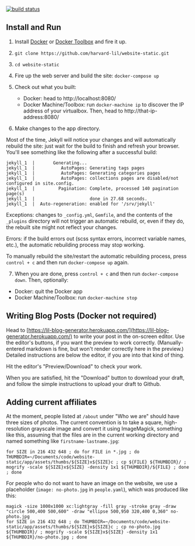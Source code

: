 [![build status](https://github.com/harvard-lil/website-static/actions/workflows/tests.yml/badge.svg)](https://github.com/harvard-lil/website-static/actions)

Install and Run
---------------

1. Install [Docker](https://docs.docker.com/installation/) or [Docker Toolbox](https://www.docker.com/products/docker-toolbox) and fire it up.

2. `git clone https://github.com/harvard-lil/website-static.git`

3. `cd website-static`

4. Fire up the web server and build the site: `docker-compose up`

5. Check out what you built:
   -  Docker: head to http://localhost:8080/
   -  Docker Machine/Toolbox: run `docker-machine ip` to discover the IP address of your virtualbox. Then, head to http://that-ip-address:8080/

6. Make changes to the app directory.

  Most of the time, Jekyll will notice your changes and will automatically rebuild the site: just wait for the build to finish and refresh your browser. You'll see something like the following after a successful build:
  ```
  jekyll_1  |       Generating...
  jekyll_1  |          AutoPages: Generating tags pages
  jekyll_1  |          AutoPages: Generating categories pages
  jekyll_1  |          AutoPages: collections pages are disabled/not configured in site.config.
  jekyll_1  |         Pagination: Complete, processed 140 pagination page(s)
  jekyll_1  |                     done in 27.68 seconds.
  jekyll_1  |  Auto-regeneration: enabled for '/srv/jekyll'
  ```

  Exceptions: changes to `_config.yml`, `Gemfile`, and the contents of the `_plugins` directory will not trigger an automatic rebuild, or, even if they do, the rebuilt site might not reflect your changes.

  Errors: if the build errors out (scss syntax errors, incorrect variable names, etc.), the automatic rebuilding process may stop working.

  To manually rebuild the site/restart the automatic rebuilding process, press `control + c` and then run `docker-compose up` again.


7. When you are done, press `control + c` and then run `docker-compose down`. Then, optionally:
  - Docker: quit the Docker app
  - Docker Machine/Toolbox: run `docker-machine stop`


Writing Blog Posts (Docker not required)
----------------------------------------
Head to [https://lil-blog-generator.herokuapp.com/](https://lil-blog-generator.herokuapp.com/) to write your post in the on-screen editor. Use the editor's buttons, if you want the preview to work correctly. (Manually-entered markdown is fine, but won't render correctly here in the preview.) Detailed instructions are below the editor, if you are into that kind of thing.

Hit the editor's "Preview/Download" to check your work.

When you are satisfied, hit the "Download" button to download your draft, and follow the simple instructions to upload your draft to Github.


Adding current affiliates
-------------------------------
At the moment, people listed at `/about` under "Who we are" should have three sizes of photos. The current convention is to take a square, high-resolution grayscale image and convert it using ImageMagick, something like this, assuming that the files are in the current working directory and named something like `firstname-lastname.jpg`:

```
for SIZE in 216 432 648 ; do for FILE in *.jpg ; do THUMBDIR=~/Documents/code/website-static/app/assets/thumbs/${SIZE}x${SIZE}c ; cp ${FILE} ${THUMBDIR}/ ; mogrify -scale ${SIZE}x${SIZE} -density 1x1 ${THUMBDIR}/${FILE} ; done ; done
```

For people who do not want to have an image on the website, we use a placeholder (`image: no-photo.jpg` in `people.yaml`), which was produced like this:

```
magick -size 1000x1000 xc:lightgray -fill gray -stroke gray -draw "circle 500,400 500,600" -draw "ellipse 500,950 320,400 0,360" no-photo.jpg
for SIZE in 216 432 648 ; do THUMBDIR=~/Documents/code/website-static/app/assets/thumbs/${SIZE}x${SIZE}c ; cp no-photo.jpg ${THUMBDIR}/ ; mogrify -scale ${SIZE}x${SIZE} -density 1x1 ${THUMBDIR}/no-photo.jpg ; done
```
